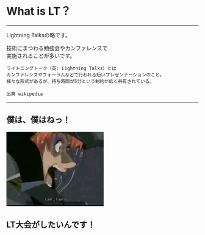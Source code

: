 # What is LT？

---

Lightning Talksの略です。

技術にまつわる勉強会やカンファレンスで  
実施されることが多いです。

```
ライトニングトーク（英: Lightning Talks）とは
カンファレンスやフォーラムなどで行われる短いプレゼンテーションのこと。
様々な形式があるが、持ち時間が5分という制約が広く共有されている。

出典 wikipedia
```

---

## 僕は、僕はねっ！

![](../images/iam_iam.png)

## LT大会がしたいんです！
